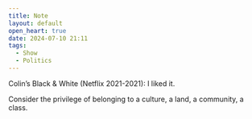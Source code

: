 ```yaml
---
title: Note
layout: default
open_heart: true
date: 2024-07-10 21:11
tags:
  - Show
  - Politics
---
```


Colin’s Black & White (Netflix 2021-2021): I liked it. 

Consider the privilege of belonging to a culture, a land, a community, a class.
